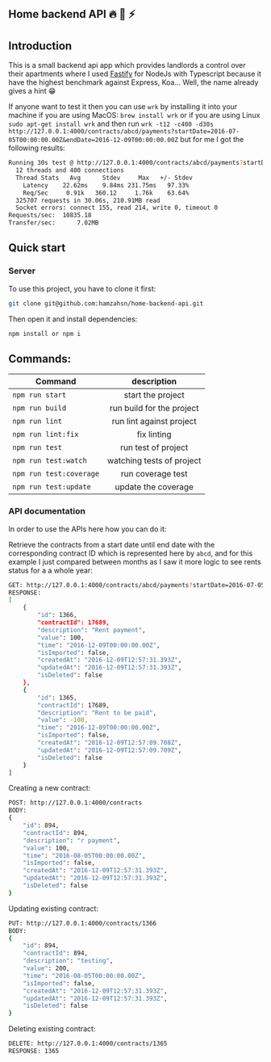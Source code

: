 ## Home backend API :fire: :rocket: :zap:

## Introduction

This is a small backend api app which provides landlords a control over their apartments where I used [Fastify](https://www.fastify.io/) for NodeJs with Typescript because it have the highest benchmark against Express, Koa... Well, the name already gives a hint :grin:

If anyone want to test it then you can use `wrk` by installing it into your machine if you are using MacOS: `brew install wrk` or if you are using Linux `sudo apt-get install wrk` and then run `wrk -t12 -c400 -d30s http://127.0.0.1:4000/contracts/abcd/payments?startDate=2016-07-05T00:00:00.00Z&endDate=2016-12-09T00:00:00.00Z` but for me I got the following results:

```bash
Running 30s test @ http://127.0.0.1:4000/contracts/abcd/payments?startDate=2016-07-05T00:00:00.00Z&endDate=2016-12-09T00:00:00.00Z
  12 threads and 400 connections
  Thread Stats   Avg      Stdev     Max   +/- Stdev
    Latency    22.62ms    9.84ms 231.75ms   97.33%
    Req/Sec     0.91k   360.12     1.76k    63.64%
  325707 requests in 30.06s, 210.91MB read
  Socket errors: connect 155, read 214, write 0, timeout 0
Requests/sec:  10835.18
Transfer/sec:      7.02MB
```

## Quick start

### Server

To use this project, you have to clone it first:

```bash
git clone git@github.com:hamzahsn/home-backend-api.git
```

Then open it and install dependencies:

```bash
npm install or npm i
```

## Commands:

| Command                 |        description        |
| ----------------------- | :-----------------------: |
| `npm run start`         |     start the project     |
| `npm run build `        | run build for the project |
| `npm run lint`          | run lint against project  |
| `npm run lint:fix`      |        fix linting        |
| `npm run test`          |    run test of project    |
| `npm run test:watch`    | watching tests of project |
| `npm run test:coverage` |     run coverage test     |
| `npm run test:update`   |    update the coverage    |

### API documentation

In order to use the APIs here how you can do it:

Retrieve the contracts from a start date until end date with the corresponding contract ID which is represented here by `abcd`, and for this example I just compared between months as I saw it more logic to see rents status for a a whole year:

```bash
GET: http://127.0.0.1:4000/contracts/abcd/payments?startDate=2016-07-05T00:00:00.00Z&endDate=2016-12-09T00:00:00.00Z
RESPONSE:
[
    {
        "id": 1366,
        "contractId": 17689,
        "description": "Rent payment",
        "value": 100,
        "time": "2016-12-09T00:00:00.00Z",
        "isImported": false,
        "createdAt": "2016-12-09T12:57:31.393Z",
        "updatedAt": "2016-12-09T12:57:31.393Z",
        "isDeleted": false
    },
    {
        "id": 1365,
        "contractId": 17689,
        "description": "Rent to be paid",
        "value": -100,
        "time": "2016-12-09T00:00:00.00Z",
        "isImported": false,
        "createdAt": "2016-12-09T12:57:09.708Z",
        "updatedAt": "2016-12-09T12:57:09.709Z",
        "isDeleted": false
    }
]
```

Creating a new contract:

```bash
POST: http://127.0.0.1:4000/contracts
BODY:
{
    "id": 894,
    "contractId": 894,
    "description": "r payment",
    "value": 100,
    "time": "2016-08-05T00:00:00.00Z",
    "isImported": false,
    "createdAt": "2016-12-09T12:57:31.393Z",
    "updatedAt": "2016-12-09T12:57:31.393Z",
    "isDeleted": false
}
```

Updating existing contract:

```bash
PUT: http://127.0.0.1:4000/contracts/1366
BODY:
{
    "id": 894,
    "contractId": 894,
    "description": "testing",
    "value": 200,
    "time": "2016-08-05T00:00:00.00Z",
    "isImported": false,
    "createdAt": "2016-12-09T12:57:31.393Z",
    "updatedAt": "2016-12-09T12:57:31.393Z",
    "isDeleted": false
}
```

Deleting existing contract:

```bash
DELETE: http://127.0.0.1:4000/contracts/1365
RESPONSE: 1365
```
